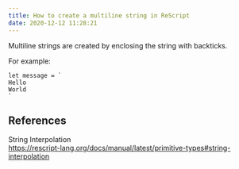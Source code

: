 ```yaml
---
title: How to create a multiline string in ReScript
date: 2020-12-12 11:28:21
---
```


Multiline strings are created by enclosing the string with backticks.

For example:

```re
let message = `
Hello
World
`
```

## References

String Interpolation  
https://rescript-lang.org/docs/manual/latest/primitive-types#string-interpolation
